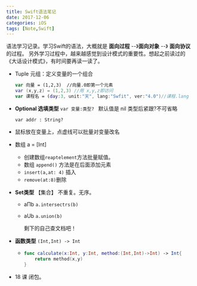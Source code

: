 ```yaml
---
title: Swift语法笔记
date: 2017-12-06
categories: iOS
tags: [Note,Swift]
---
```

语法学习记录。学习Swift的语法，大概就是 **面向过程** --》**面向对象** --》 **面向协议** 的过程。
另外学习过程中，越来越感觉到设计模式的重要性。想起之前读过的《大话设计模式》，有时间要再读一读了。

<!---more--->

- Tuple 元组：定义变量的一个组合

  ``` swift
  var 向量 = (1,2,3)  //向量.0即第一个元素
  var (x,y,z) = (1,2,3) //用 x,y,z即访问
  var 课程名 = (day:3, unit:"天", lang:"Swfit", ver:"4.0")//课程.lang
  ```

- **Optional 选填类型**
  `var 变量:类型? `  默认值是 nil    类型后紧跟?不可省略

  `var addr : String?`

- 鼠标放在变量上，点虚线可以批量对变量改名

- 数组 a = [Int]

  - 创建数组`reaptelement`方法批量赋值。
  - 数组 `append()` 方法是在后面添加元素
  -  `insert(a,at: 4)` 插入
  -   `remove(at:8)`删除

- **Set类型** 【集合】 不重复。无序。

  - aΠb `a.intersectrs(b)`

  - aUb `a.union(b)`

    剩下的自己查文档吧！

- **函数类型** `(Int,Int) -> Int`

  - ```swift
    func calculate(x:Int, y:Int, method:(Int,Int)->Int) -> Int{
        return method(x,y)
    }
    ```

- 18 课 闭包。


